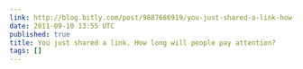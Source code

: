 ```yaml
---
link: http://blog.bitly.com/post/9887686919/you-just-shared-a-link-how-long-will-people-pay
date: 2011-09-10 13:55 UTC
published: true
title: You just shared a link. How long will people pay attention?
tags: []
---
```



